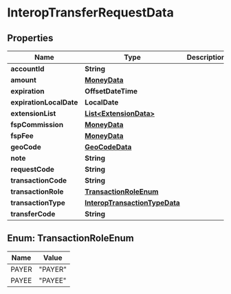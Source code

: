 

# InteropTransferRequestData


## Properties

| Name | Type | Description | Notes |
|------------ | ------------- | ------------- | -------------|
|**accountId** | **String** |  |  |
|**amount** | [**MoneyData**](MoneyData.md) |  |  |
|**expiration** | **OffsetDateTime** |  |  [optional] |
|**expirationLocalDate** | **LocalDate** |  |  [optional] |
|**extensionList** | [**List&lt;ExtensionData&gt;**](ExtensionData.md) |  |  [optional] |
|**fspCommission** | [**MoneyData**](MoneyData.md) |  |  [optional] |
|**fspFee** | [**MoneyData**](MoneyData.md) |  |  [optional] |
|**geoCode** | [**GeoCodeData**](GeoCodeData.md) |  |  [optional] |
|**note** | **String** |  |  [optional] |
|**requestCode** | **String** |  |  [optional] |
|**transactionCode** | **String** |  |  |
|**transactionRole** | [**TransactionRoleEnum**](#TransactionRoleEnum) |  |  |
|**transactionType** | [**InteropTransactionTypeData**](InteropTransactionTypeData.md) |  |  [optional] |
|**transferCode** | **String** |  |  |



## Enum: TransactionRoleEnum

| Name | Value |
|---- | -----|
| PAYER | &quot;PAYER&quot; |
| PAYEE | &quot;PAYEE&quot; |



